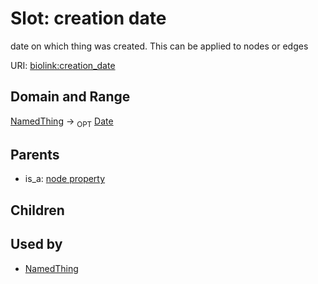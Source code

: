 # Slot: creation date


date on which thing was created. This can be applied to nodes or edges

URI: [biolink:creation_date](https://w3id.org/biolink/vocab/creation_date)
## Domain and Range

[NamedThing](NamedThing.md) ->  <sub>OPT</sub> [Date](Date.md)
## Parents

 *  is_a: [node property](node_property.md)
## Children

## Used by

 * [NamedThing](NamedThing.md)
